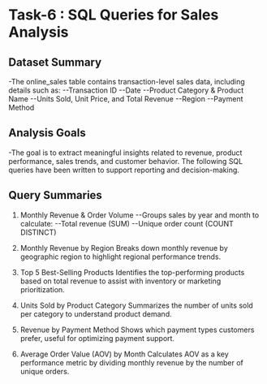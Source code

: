 # Task-6 : SQL Queries for Sales Analysis
## Dataset Summary
-The online_sales table contains transaction-level sales data, including details such as:
--Transaction ID
--Date
--Product Category & Product Name
--Units Sold, Unit Price, and Total Revenue
--Region
--Payment Method
## Analysis Goals
 -The goal is to extract meaningful insights related to revenue, product performance, sales trends, and customer behavior. The following SQL queries have been written to support reporting and decision-making.

## Query Summaries
1. Monthly Revenue & Order Volume
--Groups sales by year and month to calculate:
--Total revenue (SUM)
--Unique order count (COUNT DISTINCT)

2. Monthly Revenue by Region
Breaks down monthly revenue by geographic region to highlight regional performance trends.

3. Top 5 Best-Selling Products
Identifies the top-performing products based on total revenue to assist with inventory or marketing prioritization.

4. Units Sold by Product Category
Summarizes the number of units sold per category to understand product demand.

5. Revenue by Payment Method
Shows which payment types customers prefer, useful for optimizing payment  support.

7. Average Order Value (AOV) by Month
Calculates AOV as a key performance metric by dividing monthly revenue by the number of unique orders.
